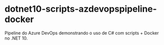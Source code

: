 # dotnet10-scripts-azdevopspipeline-docker
Pipeline do Azure DevOps demonstrando o uso de C# com scripts + Docker no .NET 10.
